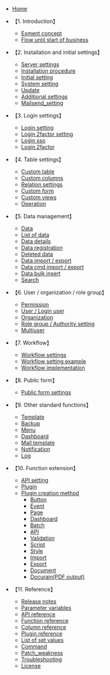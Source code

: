 * [Home](/)

* 【1. Introduction】
  * [Exment concept](/concept.md)
  * [Flow until start of business](/start_flow.md)

* 【2. Installation and initial settings】
  * [Server settings](/server.md)
  * [Installation procedure](/quickstart.md)
  * [Initial setting](/first_setting.md)
  * [System setting](/system_setting.md)
  * [Update](/update.md)
  * [Additional settings](/quickstart_more.md)
  * [Mailsend_setting](/mailsend_setting.md)

* 【3. Login settings】
  * [Login setting](/login_setting)
  * [Login 2factor setting](/login_2factor_setting)
  * [Login sso](/login_sso)
  * [Login 2factor](/login_2factor)

* 【4. Table settings】
  * [Custom table](/table.md)
  * [Custom columns](/column.md)
  * [Relation settings](/relation.md)
  * [Custom form](/form.md)
  * [Custom views](/view.md)
  * [Operation](/operation)

* 【5. Data management】
  * [Data](/data.md)
  * [List of data](/data_grid.md)
  * [Data details](/data_details.md)  
  * [Data registration](/data_form.md)
  * [Deleted data](/deleted_data)
  * [Data import / export](/data_import_export.md)
  * [Data cmd import / export](/data_cmd_import_export)
  * [Data bulk insert](/data_bulk_insert)
  * [Search](/search.md)

* 【6. User / organization / role group】
  * [Permission](/permission)
  * [User / Login user](/user.md)
  * [Organization](/organization.md)
  * [Role group / Authority setting](/role_group.md)
  * [Multiuser](/multiuser)
 
* 【7. Workflow】
  * [Workflow settings](/workflow_setting.md)
  * [Workflow setting example](/workflow_example.md)
  * [Workflow implementation](/workflow_execution.md)
 
* 【8. Public form】
  * [Public form settings](/publicform)
 
* 【9. Other standard functions】
  * [Template](/template.md)
  * [Backup](/backup.md)
  * [Menu](/menu.md)
  * [Dashboard](/dashboard.md)
  * [Mail template](/mail.md)
  * [Notification](/notify.md)
  * [Log](/logs)

* 【10. Function extension】
  * [API setting](/api.md)
  * [Plugin](/plugin.md)
  * [Plugin creation method](/plugin_quickstart.md)
    * [Button](/plugin_quickstart_button)
    * [Event](/plugin_quickstart_event)
    * [Page](/plugin_quickstart_page.md)
    * [Dashboard](/plugin_quickstart_dashboard.md)
    * [Batch](/plugin_quickstart_batch.md)
    * [API](/plugin_quickstart_api)
    * [Validation](/plugin_quickstart_validate.md) 
    * [Script](/plugin_quickstart_script.md)
    * [Style](/plugin_quickstart_style.md)
    * [Import](/plugin_quickstart_import.md)
    * [Export](/plugin_quickstart_export)
    * [Document](/plugin_quickstart_document.md)
    * [Docurain(PDF output)](/plugin_quickstart_docurain)

  
* 【11. Reference】
  * [Release notes](/release_note.md)
  * [Parameter variables](/params.md)
  * [API reference](https://exment.net/reference/webapi.html)
  * [Function reference](/func_reference.md)
  * [Column reference](/column_reference)
  * [Plugin reference](/plugin_reference.md)
  * [List of set values](/config.md)
  * [Command](/command)
  * [Patch_weakness](/patch_weakness)
  * [Troubleshooting](/troubleshooting)
  * [License](/license.md)